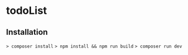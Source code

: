 # todoList

## Installation

`> composer install`
`> npm install && npm run build`
`> composer run dev`
